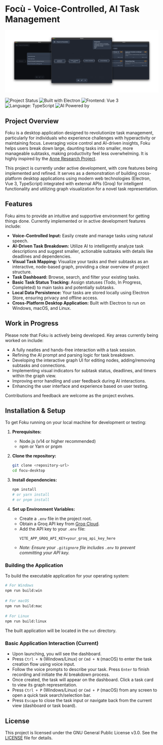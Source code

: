 # Focù - Voice-Controlled, AI Task Management

![showcase](/resources/showcase.png)

![Project Status](https://img.shields.io/badge/Status-Work%20in%20Progress-orange)
![Built with Electron](https://img.shields.io/badge/Built%20with-Electron-blueviolet)
![Frontend: Vue 3](https://img.shields.io/badge/Frontend-Vue%203-brightgreen)
![Language: TypeScript](https://img.shields.io/badge/Language-TypeScript-blue)
![AI Powered by](https://img.shields.io/badge/AI%20Powered%20by-Groq-red)

## Project Overview

Foku is a desktop application designed to revolutionize task management, particularly for individuals who experience challenges with hyperactivity or maintaining focus. Leveraging voice control and AI-driven insights, Foku helps users break down large, daunting tasks into smaller, more manageable subtasks, making productivity feel less overwhelming. It is highly inspired by the [Anne Research Project](https://github.com/salernoelia/anne-hub).

This project is currently under active development, with core features being implemented and refined. It serves as a demonstration of building cross-platform desktop applications using modern web technologies (Electron, Vue 3, TypeScript) integrated with external APIs (Groq) for intelligent functionality and utilizing graph visualization for a novel task representation.

## Features

Foku aims to provide an intuitive and supportive environment for getting things done. Currently implemented or in active development features include:

- **Voice-Controlled Input:** Easily create and manage tasks using natural speech.
- **AI-Driven Task Breakdown:** Utilize AI to intelligently analyze task descriptions and suggest smaller, actionable subtasks with details like deadlines and dependencies.
- **Visual Task Mapping:** Visualize your tasks and their subtasks as an interactive, node-based graph, providing a clear overview of project structure.
- **Task Dashboard:** Browse, search, and filter your existing tasks.
- **Basic Task Status Tracking:** Assign statuses (Todo, In Progress, Completed) to main tasks and potentially subtasks.
- **Local Data Persistence:** Your tasks are stored locally using Electron Store, ensuring privacy and offline access.
- **Cross-Platform Desktop Application:** Built with Electron to run on Windows, macOS, and Linux.

## Work in Progress

Please note that Foku is actively being developed. Key areas currently being worked on include:

- A fully neatles and hands-free interaction with a task session.
- Refining the AI prompt and parsing logic for task breakdown.
- Developing the interactive graph UI for editing nodes, adding/removing subtasks and connections.
- Implementing visual indicators for subtask status, deadlines, and timers within the graph view.
- Improving error handling and user feedback during AI interactions.
- Enhancing the user interface and experience based on user testing.

Contributions and feedback are welcome as the project evolves.

## Installation & Setup

To get Foku running on your local machine for development or testing:

1.  **Prerequisites:**

    - Node.js (v14 or higher recommended)
    - npm or Yarn or pnpm

2.  **Clone the repository:**

    ```bash
    git clone <repository-url>
    cd focu-desktop
    ```

3.  **Install dependencies:**

    ```bash
    npm install
    # or yarn install
    # or pnpm install
    ```

4.  **Set up Environment Variables:**
    - Create a `.env` file in the project root.
    - Obtain a Groq API key from [Groq Cloud](https://console.groq.com/keys).
    - Add the API key to your `.env` file:
      ```dotenv
      VITE_APP_GROQ_API_KEY=your_groq_api_key_here
      ```
    - _Note: Ensure your `.gitignore` file includes `.env` to prevent committing your API key._

### Building the Application

To build the executable application for your operating system:

```bash
# For Windows
npm run build:win

# For macOS
npm run build:mac

# For Linux
npm run build:linux
```

The built application will be located in the `out` directory.

### Basic Application Interaction (Current)

- Upon launching, you will see the dashboard.
- Press `Ctrl + N` (Windows/Linux) or `Cmd + N` (macOS) to enter the task creation flow using voice input.
- Follow the voice prompts to describe your task. Press `Enter` to finish recording and initiate the AI breakdown process.
- Once created, the task will appear on the dashboard. Click a task card to view its graph representation.
- Press `Ctrl + P` (Windows/Linux) or `Cmd + P` (macOS) from any screen to open a quick task search/selection bar.
- Press `Escape` to close the task input or navigate back from the current view (dashboard or task board).

## License

This project is licensed under the GNU General Public License v3.0. See the [LICENSE](LICENSE) file for details.

